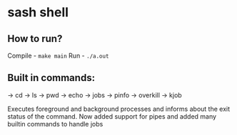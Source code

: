 # sash shell

## How to run?
Compile - `make main`
Run     -  `./a.out`  

## Built in commands:
 -> cd
 -> ls
 -> pwd
 -> echo
 -> jobs
 -> pinfo
 -> overkill
 -> kjob


 Executes foreground and background processes and informs about the exit status of the command. Now added support for pipes and added many builtin commands to handle jobs
  
